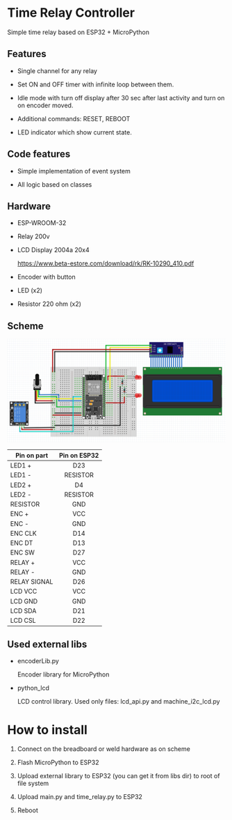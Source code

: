 # Time Relay Controller

Simple time relay based on ESP32 + MicroPython

## Features

- Single channel for any relay

- Set ON and OFF timer with infinite loop between them.

- Idle mode with turn off display after 30 sec after last activity and turn on on encoder moved.

- Additional commands: RESET, REBOOT

- LED indicator which show current state.

## Code features

- Simple implementation of event system

- All logic based on classes

## Hardware

- ESP-WROOM-32

- Relay 200v

- LCD Display 2004a 20x4

  https://www.beta-estore.com/download/rk/RK-10290_410.pdf

- Encoder with button

- LED (x2)

- Resistor 220 ohm (x2)

## Scheme

![scheme](./img/relay_wiring_scheme.png)

| Pin on part   | Pin on ESP32  |
| ------------- |:-------------:|
| LED1 +        | D23           |
| LED1 -        | RESISTOR      |
| LED2 +        | D4            |
| LED2 -        | RESISTOR      |
| RESISTOR      | GND			|
| ENC +			| VCC			|
| ENC -			| GND			|
| ENC CLK		| D14			|
| ENC DT		| D13			|
| ENC SW		| D27			|
| RELAY +		| VCC			|
| RELAY -		| GND			|
| RELAY SIGNAL  | D26			|
| LCD VCC		| VCC			|
| LCD GND		| GND			|
| LCD SDA		| D21			|
| LCD CSL		| D22			|

## Used external libs

- encoderLib.py

    Encoder library for MicroPython

- python_lcd

    LCD control library. Used only files: lcd_api.py and machine_i2c_lcd.py


# How to install

1. Connect on the breadboard or weld hardware as on scheme

2. Flash MicroPython to ESP32

3. Upload external library to ESP32 (you can get it from libs dir) to root of file system

4. Upload main.py and time_relay.py to ESP32

5. Reboot
